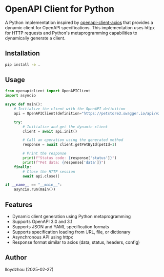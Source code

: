 # OpenAPI Client for Python

A Python implementation inspired by [openapi-client-axios](https://github.com/openapistack/openapi-client-axios) that provides a dynamic client for OpenAPI specifications. This implementation uses httpx for HTTP requests and Python's metaprogramming capabilities to dynamically generate a client.

## Installation

```bash
pip install -e .
```

## Usage

```python
from openapiclient import OpenAPIClient
import asyncio

async def main():
    # Initialize the client with the OpenAPI definition
    api = OpenAPIClient(definition="https://petstore3.swagger.io/api/v3/openapi.json")

    try:
        # Initialize and get the dynamic client
        client = await api.init()

        # Call an operation using the generated method
        response = await client.getPetById(petId=1)

        # Print the response
        print(f"Status code: {response['status']}")
        print(f"Pet data: {response['data']}")
    finally:
        # Close the HTTP session
        await api.close()

if __name__ == "__main__":
    asyncio.run(main())
```

## Features

- Dynamic client generation using Python metaprogramming
- Supports OpenAPI 3.0 and 3.1
- Supports JSON and YAML specification formats
- Supports specification loading from URL, file, or dictionary
- Asynchronous API using httpx
- Response format similar to axios (data, status, headers, config)

## Author
lloydzhou (2025-02-27)



